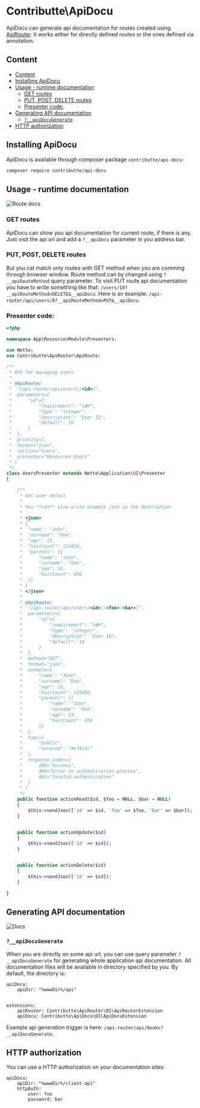 # Contributte\ApiDocu

ApiDocu can generate api documentation for routes created using [ApiRouter](https://github.com/contributte/api-router). It works either for directly defined routes or the ones defined via annotation.</p>

## Content

- [Content](#content)
- [Installing ApiDocu](#installing-apidocu)
- [Usage - runtime documentation](#usage---runtime-documentation)
    + [GET routes](#get-routes)
    + [PUT, POST, DELETE routes](#put--post--delete-routes)
    + [Presenter code:](#presenter-code-)
- [Generating API documentation](#generating-api-documentation)
    + [`?__apiDocuGenerate`](#----apidocugenerate-)
- [HTTP authorization](#http-authorization)

## Installing ApiDocu

ApiDocu is available through composer package `contributte/api-docu`:

```bash
composer require contributte/api-docu
```

## Usage - runtime documentation

![Route docs](assets/route-docs.png)

### GET routes

ApiDocu can show you api documentation for current route, if there is any. Just visit the api url and add a `?__apiDocu` parameter in you address bar.

### PUT, POST, DELETE routes

But you cat match only routes with GET method when you are comming through browser window. Route method can by changed using `?__apiRouteMethod` query parameter. To visit PUT route api documentation you have to write something like that: `/users/10?__apiRouteMethod=DELETE&__apiDocu`. Here is an example: `/api-router/api/users/8?__apiRouteMethod=PUT&__apiDocu`.

### Presenter code:

```php
<?php

namespace App\ResourcesModule\Presenters;

use Nette;
use Contributte\ApiRouter\ApiRoute;

/**
 * API for managing users
 * 
 * @ApiRoute(
 * 	"/api-router/api/users[/<id>]",
 * 	parameters={
 * 		"id"={
 * 			"requirement": "\d+",
 * 			"type": "integer",
 * 			"description": "User ID",
 * 			"default": 10
 * 		}
 * 	},
 *  priority=1,
 *  format="json",
 *  section="Users",
 *  presenter="Resources:Users"
 * )
 */
class UsersPresenter extends Nette\Application\UI\Presenter
{

	/**
	 * Get user detail
	 *
	 * You **can** also write example json in the description
	 *
	 * <json>
	 * {
	 * 	"name": "John",
	 * 	"surname": "Doe",
	 * 	"age": 23,
	 * 	"hairCount": 123456,
	 * 	"parents": {{
	 * 		"name": "John",
	 * 		"surname": "Doe",
	 *	 	"age": 53,
	 * 		"hairCount": 456
	 * 	}}
	 * }
	 * </json>
	 * 
	 * @ApiRoute(
	 * 	"/api-router/api/users/<id>[/<foo>-<bar>]",
	 * 	parameters={
	 * 		"id"={
	 * 			"requirement": "\d+",
	 * 			"type": "integer",
	 * 			"description": "User ID",
	 * 			"default": 10
	 * 		}
	 * 	},
	 * 	method="GET",
	 * 	format="json",
	 * 	example={
	 * 		"name": "John",
	 * 		"surname": "Doe",
	 * 		"age": 23,
	 * 		"hairCount": 123456,
	 * 		"parents": {{
	 * 			"name": "John",
	 *			"surname": "Doe",
	 * 			"age": 53,
	 * 			"hairCount": 456
	 * 		}}
	 * 	},
	 * 	tags={
	 * 		"public",
	 * 		"secured": "#e74c3c"
	 * 	},
	 * 	response_codes={
	 *  	200="Success",
	 *  	400="Error in authentication process",
	 *  	401="Invalid authentication"
	 *  }
	 * )
	 */
	public function actionRead($id, $foo = NULL, $bar = NULL)
	{
		$this->sendJson(['id' => $id, 'foo' => $foo, 'bar' => $bar]);
	}


	public function actionUpdate($id)
	{
		$this->sendJson(['id' => $id]);
	}


	public function actionDelete($id)
	{
		$this->sendJson(['id' => $id]);
	}

}
```

## Generating API documentation

![Docs](assets/docs.png)

### `?__apiDocuGenerate`

When you are directly on some api url, you can use query parameter `?__apiDocuGenerate` for generating whole application api documentation. All documentation files will be available in directory specified by you. By default, the directory is:

```neon
apiDocu:
	apiDir: "%wwwDir%/api"


extensions:
	apiRouter: Contributte\ApiRouter\DI\ApiRouterExtension
	apiDocu: Contributte\ApiDocu\DI\ApiDocuExtension
```

Example api generation trigger is here: `/api-router/api/books?__apiDocuGenerate`.

## HTTP authorization

You can use a HTTP authorization on your documentation sites:

```neon
apiDocu:
	apiDir: "%wwwDir%/client-api"
	httpAuth:
		user: foo
		password: bar
```
